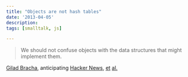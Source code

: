 ```yaml
---
title: "Objects are not hash tables"
date: '2013-04-05'
description:
tags: [smalltalk, js]

---
```


> We should not confuse objects with the data structures that might implement them.

[Gilad Bracha](http://gbracha.blogspot.com/2009/11/objects-are-not-hash-tables.html), anticipating [Hacker News](https://news.ycombinator.com/item?id=4629544), [et](http://therobotsbrain.blogspot.com/2012/02/ive-some-across-several-posts-from.html)
[al.](http://www.2ality.com/2012/01/objects-as-maps.html)
